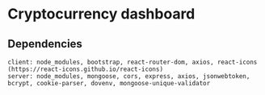# Cryptocurrency dashboard

## Dependencies
    client: node_modules, bootstrap, react-router-dom, axios, react-icons (https://react-icons.github.io/react-icons)
    server: node_modules, mongoose, cors, express, axios, jsonwebtoken, bcrypt, cookie-parser, dovenv, mongoose-unique-validator
